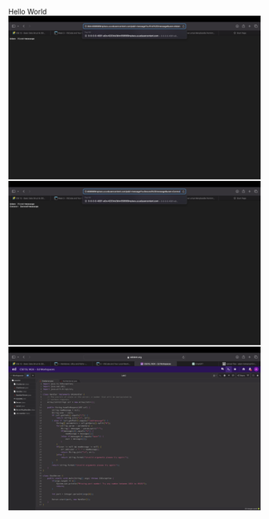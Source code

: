 Hello World
![Image](labreportimage1.png)
![Image](labreportimaage2.png)
![Image](chatservercode.png)
